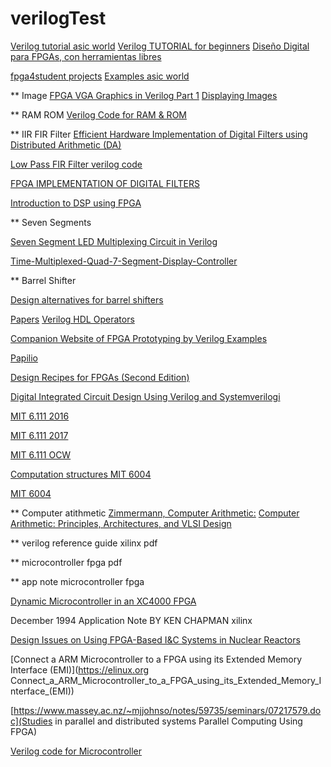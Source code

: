 # verilogTest


[Verilog tutorial asic world](http://www.asic-world.com/verilog/veritut.html)
[Verilog TUTORIAL for beginners](http://referencedesigner.com/tutorials/verilog/verilog_01.php)
[Diseño Digital para FPGAs, con herramientas libres](https://github.com/Obijuan/open-fpga-verilog-tutorial/wiki)

[fpga4student projects](http://www.fpga4student.com/)
[Examples asic world](http://www.asic-world.com/examples/verilog/index.html)

** Image
[FPGA VGA Graphics in Verilog Part 1](https://timetoexplore.net/blog/arty-fpga-vga-verilog-01)
[Displaying Images](http://web.mit.edu/6.111/www/f2017/tools/image_rom.pdf)

** RAM ROM
[Verilog Code for RAM & ROM](http://vlsiworld-asic.blogspot.com.ar/2012/02/verilog-code-for-ram-rom.html)


** IIR FIR Filter
[Efficient Hardware Implementation of Digital Filters using Distributed Arithmetic (DA)](https://pdfs.semanticscholar.org/1697/d3ca0fede1d5c36d5a58d2fccd5ed5e5c250.pdf)

[Low Pass FIR Filter verilog code](http://www.rfwireless-world.com/source-code/VERILOG/Low-pass-FIR-filter-verilog-code.html)


[FPGA IMPLEMENTATION OF DIGITAL FILTERS](http://www.ittc.ku.edu/Projects/FPGA/Digital_Filters.pdf)

[Introduction to DSP using FPGA](http://www.sase.com.ar/2011/files/2010/11/SASE2011-DSP_con_FPGA.pdf)

** Seven Segments

[Seven Segment LED Multiplexing Circuit in Verilog](http://simplefpga.blogspot.com.ar/2012/07/seven-segment-led-multiplexing-circuit.html)

[Time-Multiplexed-Quad-7-Segment-Display-Controller](https://github.com/kavinr/Time-Multiplexed-Quad-7-Segment-Display-Controller)


** Barrel Shifter

[Design alternatives for barrel shifters](https://www.princeton.edu/~rblee/ELE572Papers/Fall04Readings/Shifter_Schulte.pdf)


[Papers](http://www.sunburst-design.com/papers/)
[Verilog HDL Operators](https://www.utdallas.edu/~akshay.sridharan/index_files/Page5212.htm)

[Companion Website of FPGA Prototyping by Verilog Examples](http://academic.csuohio.edu/chu_p/rtl/fpga_vlog.html)


[Papilio](http://papilio.cc/index.php?n=Papilio.Papilio)


[Design Recipes for FPGAs (Second Edition)](https://www.sciencedirect.com/science/article/pii/B978008097129209992X)


[Digital Integrated Circuit Design Using Verilog and Systemverilogi](https://www.sciencedirect.com/science/book/9780124080591)


[MIT 6.111 2016](http://web.mit.edu/6.111/www/f2016/handouts/)

[MIT 6.111 2017](http://web.mit.edu/6.111/www/f2017/handouts/)

[MIT 6.111 OCW](http://ocw.mit.edu/courses/electrical-engineering-and-computer-science/6-111-introductory-digital-systems-laboratory-spring-2006/index.htm)

[Computation structures MIT 6004](http://computationstructures.org/)

[MIT 6004](https://6004.csail.mit.edu/)


** Computer atithmetic
[Zimmermann, Computer Arithmetic:](https://guest.iis.ee.ethz.ch/~zimmi/arith_lib.html)
[Computer Arithmetic: Principles, Architectures, and VLSI Design](https://guest.iis.ee.ethz.ch/~zimmi/publications/comp_arith_notes.pdf)

** verilog reference guide xilinx pdf

** microcontroller fpga pdf


** app note microcontroller fpga

[Dynamic Microcontroller in an XC4000 FPGA](http://web.engr.oregonstate.edu/~sllu/fpga/microcnt.pdf)

December 1994 Application Note BY KEN CHAPMAN xilinx

[Design Issues on Using FPGA-Based I&C Systems in Nuclear Reactors](http://www.iaea.org/inis/collection/NCLCollectionStore/_Public/47/017/47017717.pdf)

[Connect a ARM Microcontroller to a FPGA using its Extended Memory Interface (EMI)](https://elinux.org Connect_a_ARM_Microcontroller_to_a_FPGA_using_its_Extended_Memory_Interface_(EMI))


[https://www.massey.ac.nz/~mjjohnso/notes/59735/seminars/07217579.doc](Studies in parallel and distributed systems Parallel Computing Using FPGA)


[Verilog code for Microcontroller](http://www.fpga4student.com/2016/11/verilog-hdl-implementation-of-micro.html)
